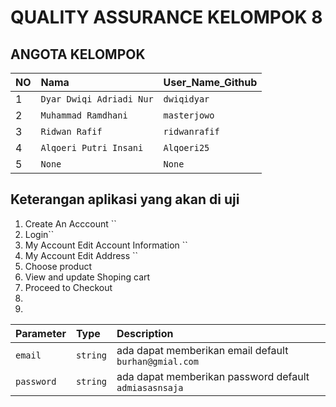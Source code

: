 # QUALITY ASSURANCE KELOMPOK 8

## ANGOTA KELOMPOK

| NO  | Nama                     | User_Name_Github |
| :-- | :----------------------- | :--------------- |
| 1   | `Dyar Dwiqi Adriadi Nur` | `dwiqidyar`      |
| 2   | `Muhammad Ramdhani`      | `masterjowo`     |
| 3   | `Ridwan Rafif`           | `ridwanrafif`    |
| 4   | `Alqoeri Putri Insani`   | `Alqoeri25`      |
| 5   | `None`                   | `None`           |

## Keterangan aplikasi yang akan di uji

1. Create An Acccount ``
2. Login``
3. My Account Edit Account Information ``
4. My Account Edit Address ``
5. Choose product
6. View and update Shoping cart
7. Proceed to Checkout
8.
9.

| Parameter  | Type     | Description                                           |
| :--------- | :------- | :---------------------------------------------------- |
| `email`    | `string` | ada dapat memberikan email default `burhan@gmial.com` |
| `password` | `string` | ada dapat memberikan password default `admiasasnsaja` |
